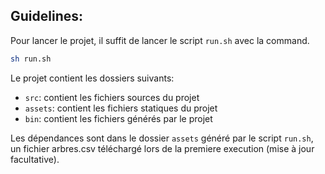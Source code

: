 ## Guidelines: 

Pour lancer le projet, il suffit de lancer le script `run.sh` avec la command.

```bash
sh run.sh
```

Le projet contient les dossiers suivants:

- `src`: contient les fichiers sources du projet
- `assets`: contient les fichiers statiques du projet
- `bin`: contient les fichiers générés par le projet

Les dépendances sont dans le dossier `assets` généré par le script `run.sh`, un fichier arbres.csv téléchargé lors de la premiere execution (mise à jour facultative).
